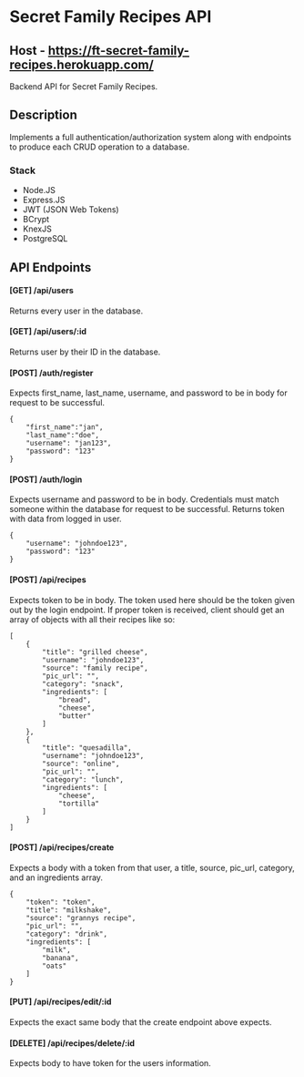 # Secret Family Recipes API

## Host - https://ft-secret-family-recipes.herokuapp.com/

Backend API for Secret Family Recipes.

## Description

Implements a full authentication/authorization system along with endpoints to produce each CRUD operation to a database.

### Stack

- Node.JS
- Express.JS
- JWT (JSON Web Tokens)
- BCrypt
- KnexJS
- PostgreSQL

## API Endpoints

#### [GET] /api/users

Returns every user in the database.

#### [GET] /api/users/:id

Returns user by their ID in the database.

#### [POST] /auth/register

Expects first_name, last_name, username, and password to be in body for request to be successful.

```
{
    "first_name":"jan",
    "last_name":"doe",
    "username": "jan123",
    "password": "123"
}
```

#### [POST] /auth/login

Expects username and password to be in body. Credentials must match someone within the database for request to be successful. Returns token with data from logged in user.

```
{
    "username": "johndoe123",
    "password": "123"
}
```

#### [POST] /api/recipes

Expects token to be in body. The token used here should be the token given out by the login endpoint. If proper token is received, client should get an array of objects with all their recipes like so:

```
[
    {
        "title": "grilled cheese",
        "username": "johndoe123",
        "source": "family recipe",
        "pic_url": "",
        "category": "snack",
        "ingredients": [
            "bread",
            "cheese",
            "butter"
        ]
    },
    {
        "title": "quesadilla",
        "username": "johndoe123",
        "source": "online",
        "pic_url": "",
        "category": "lunch",
        "ingredients": [
            "cheese",
            "tortilla"
        ]
    }
]

```

#### [POST] /api/recipes/create

Expects a body with a token from that user, a title, source, pic_url, category, and an ingredients array.

```
{
    "token": "token",
    "title": "milkshake",
    "source": "grannys recipe",
    "pic_url": "",
    "category": "drink",
    "ingredients": [
        "milk",
        "banana",
        "oats"
    ]
}
```

#### [PUT] /api/recipes/edit/:id

Expects the exact same body that the create endpoint above expects.

#### [DELETE] /api/recipes/delete/:id

Expects body to have token for the users information.
